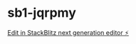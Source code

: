 # sb1-jqrpmy

[Edit in StackBlitz next generation editor ⚡️](https://stackblitz.com/~/github.com/Mosselman3/sb1-jqrpmy)